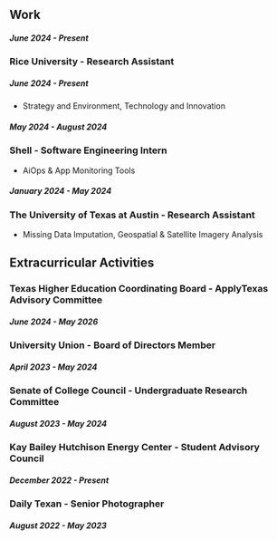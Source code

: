 <!-- ---
title: "List of Irregular Verbs Across Romance Languages" 
date: 2013-03-07
lastmod: 2024-07-12
tags: ["Romance languages","philology","irregular verbs","Portuguese","Italian","French","Spanish","simulations","dataset","python"]
author: ["Patrick Fitzcarron O'Leary","Florianus Prinzel","Walter Schoeffler-Henschell","Detlev Amadeus Unterholzer", "Dieter Vogelsang","Moritz-Maria von Igelfeld"]
description: "This dataset contains all irregular verbs in known Romance languages."
summary: "This dataset contains all irregular verbs in known Romance languages."
editPost:
    URL: "https://github.com/pmichaillat/hugo-website"
    Text: "GitHub repository"
showToc: true
disableAnchoredHeadings: false

--- -->

<!-- ## Overview

This dataset contains all irregular verbs in [all known Romance languages](http://www.alexandermccallsmith.com/series/von-igelfeld-series)—including Portugese, Spanish, French, and Italian. Lorem ipsum dolor sit amet, consectetur adipisicing elit, sed do eiusmod tempor incididunt ut labore et dolore magna aliqua. Ut enim ad minim veniam, quis nostrud exercitation ullamco laboris nisi ut aliquip ex ea commodo consequat. Duis aute irure dolor in reprehenderit in voluptate velit esse cillum dolore eu fugiat nulla pariatur. Excepteur sint occaecat cupidatat non proident, sunt in culpa qui officia deserunt mollit anim id est laborum.

--- -->

## Work 

##### June 2024 - Present
### Rice University - Research Assistant
##### June 2024 - Present
+ Strategy and Environment, Technology and Innovation
##### May 2024 - August 2024
### Shell - Software Engineering Intern
+ AiOps & App Monitoring Tools
##### January 2024 - May 2024
### The University of Texas at Austin - Research Assistant
+ Missing Data Imputation, Geospatial & Satellite Imagery Analysis
 
<!-- + Rice University - Research Assistant 
### Prof. Tommy Pan Fan 
##### Prof. Tommy Pan Fan 
+ Shell - Software Engineer Intern
##### AiOps & App Monitoring Tools 
+ The University of Texas at Austin - Research Assistant 
##### Prof. Antonio Linero -->

## Extracurricular Activities
### Texas Higher Education Coordinating Board - ApplyTexas Advisory Committee
##### June 2024 - May 2026
### University Union - Board of Directors Member
##### April 2023 - May 2024
### Senate of College Council - Undergraduate Research Committee
##### August 2023 - May 2024
### Kay Bailey Hutchison Energy Center - Student Advisory Council
##### December 2022 - Present
### Daily Texan - Senior Photographer
##### August 2022 - May 2023


<!-- 
+ M 341 – Linear Algebra and Matrix Theory 
+ M 362K – Probability I
+ STA 235H – Data Science for Business Applications: Honors
+ SDS 320E – Elements of Statistics
+ STA 301 – Introduction to Data Science 

## Business Courses  

##### Management 

+ O M 235H – Operations Management: Honors
+ MAN 327H - Innovation/Entrepreneurship: Honors
+ MIS 375 – Strategic Information Technology Management

##### Accounting + Finance 

+ ACC 311H – Fundamentals of Financial Accounting: Honors
+ ACC 312H – Fundamental Managerial Accounting: Honors

##### Communication & Professional Development

+ B A 324H – Business Communication: Oral/Written: Honors
+ B A 151H – Honors Lyceum in Business Administration

## Random Fun Electives

##### ⋆｡‧˚ʚ♡ɞ˚‧｡⋆

+ UGS 303 – Sleep: Are We Getting Enough?
+ MUS 307 – Jazz Appreciation
+ R S 310 – Intro to the Study of Religion
+ R S 315N – Intro to the New Testament
 -->

<!-- ## Junior Year

##### Fall 2024

+ MIS 333K – Web Application Development
+ M 341 – Linear Algebra
+ M 362K – Probability 1
+ MIS 375 – Strategic Information Technology Management 
+ RS 315N – Intro To The New Testament 

## Sophomore Year 

##### Spring 2024

+ O M 235H - Operations Managements: Honors
+ D S 235H - Into to Decision Science: Honors
+ ACC 312H - Fundamental Managerial Accounting: Honors 
+ MIS 373 - Technical Dimensions of Cybersecurity
+ C S 303E - Elements of Computers/Programming 
+ MIS 304 - Intro Problem Solving/Programming
+ UGS 320K - Undergraduate Research 

##### Fall 2023

+ STA 235H - Data Science for Business Application: Honors 
+ ACC 311H - Fundamentals of Financial Accounting: Honors
+ MAN 327H - Innovation/Entrepreneurship: Honors
+ B A 324H - Business Communication: Honors 
+ B A 151H - Honors Lyceum in Business Administration
+ MIS 325 - Database Management 
+ SDS 320E - Elemenets of Statistics 
 -->


<!-- ## View dataset

+ Irregular verbs in Portugese: [data](https://github.com/pmichaillat/feru)
+ Irregular verbs in Italian: [data](https://github.com/pmichaillat/unemployment-gap)
+ Irregular verbs in French: [data](https://github.com/pmichaillat/job-rationing)
+ Irregular verbs in Spanish: [data](https://github.com/pmichaillat/countercyclical-multiplier)

---

## Source of data

Lorem ipsum dolor sit amet, consectetur adipisicing elit, sed do eiusmod
tempor incididunt ut labore et dolore magna aliqua. Ut enim ad minim veniam,
quis nostrud exercitation ullamco laboris nisi ut aliquip ex ea commodo
consequat. Duis aute irure dolor in reprehenderit in voluptate velit esse
cillum dolore eu fugiat nulla pariatur. Excepteur sint occaecat cupidatat non
proident, sunt in culpa qui officia deserunt mollit anim id est laborum.


---

## Using data with Python

Lorem ipsum dolor sit amet, consectetur adipisicing elit, sed do eiusmod
tempor incididunt ut labore et dolore magna aliqua. Ut enim ad minim veniam,
quis nostrud exercitation ullamco laboris nisi ut aliquip ex ea commodo
consequat. Duis aute irure dolor in reprehenderit in voluptate velit esse
cillum dolore eu fugiat nulla pariatur. Excepteur sint occaecat cupidatat non
proident, sunt in culpa qui officia deserunt mollit anim id est laborum.

### Start Python:

Lorem ipsum dolor sit amet, consectetur adipisicing elit, sed do eiusmod
tempor incididunt ut labore et dolore magna aliqua.

```python
import numpy as np
import pandas as pd
```

### Open the file:

Ut enim ad minim veniam, quis nostrud exercitation ullamco laboris nisi ut aliquip ex ea commodo consequat `data.csv`.

```python
file_path = 'data.csv'
with open(file_path, 'r') as file:
```

### Read data:

Duis aute irure dolor in reprehenderit in voluptate velit esse
cillum dolore eu fugiat nulla pariatur.

```python
    lines = file.readlines()
```

### Parse and process data:

Duis aute `line_data` irure dolor in reprehenderit in voluptate velit esse
cillum dolore eu fugiat nulla pariatur `data.extend`.

```python
data = []
for line in lines:
    line_data = line.strip().split(',')  # Split the line into a list of values
    line_data = [float(value) for value in line_data]  # Convert values to floats
    data.extend(line_data)  # Extend the main list with values from the line
```

#### Compute summary statistics using NumPy:

Excepteur sint occaecat cupidatat non proident, sunt in culpa qui officia deserunt mollit anim id est laborum: `data_array`. 

```python
data_array = np.array(data)  # Convert the list to a NumPy array
mean = np.mean(data_array)
median = np.median(data_array)
std_dev = np.std(data_array)
min_value = np.min(data_array)
max_value = np.max(data_array)
```

#### Display summary statistics:

Lorem ipsum dolor sit amet, consectetur adipisicing elit, sed do eiusmod
tempor incididunt ut labore et dolore magna aliqua. Ut enim ad minim veniam,
quis nostrud exercitation ullamco laboris nisi ut aliquip ex ea commodo
consequat `print`.

```python
print(f"Mean: {mean}")
print(f"Median: {median}")
print(f"Standard Deviation: {std_dev}")
print(f"Minimum Value: {min_value}")
print(f"Maximum Value: {max_value}")
```
 
---

## Description of simulation parameters

| Parameter |   Value   |  Language  | Time period |           Description            |
| :-------: | :-------: | ---------- | :---------: | :------------------------------: |
|  $\alpha$ |   $1/2$   | French     |  1930–1954  |         Tempor dolor in          |
| $\lambda$ |   $e/2$   | French     |  1930–1954  |       Fugiat sint occaecat       |
|  $\gamma$ |  $\ln(3)$ | Spanish    |  1833–1954  |      Duis officia deserunt       |
|  $\omega$ | $10^{-4}$ | Italian    |  1930–1994  | Excepteur et dolore magna aliqua |
|  $\sigma$ |   $1.5$   | Portuguese |  1990–2023  |         Lorem culpa qui          |
|  $\chi^2$ |  $\pi^2$  | Portuguese |  1990–2023  |         Labore et dolore         | -->
